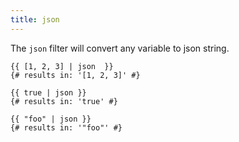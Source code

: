 ```yaml
---
title: json
---
```


The `json` filter will convert any variable to json string.

```twig
{{ [1, 2, 3] | json  }}
{# results in: '[1, 2, 3]' #}

{{ true | json }}
{# results in: 'true' #}

{{ "foo" | json }}
{# results in: '"foo"' #}
```

